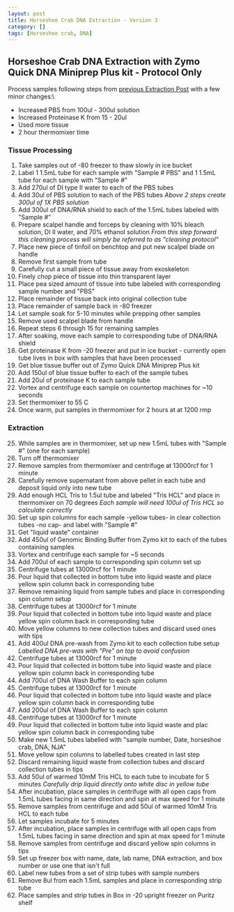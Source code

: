 ```yaml
---
layout: post
title: Horseshoe Crab DNA Extraction - Version 3
category: []
tags: [Horseshoe crab, DNA]
---
```

## Horseshoe Crab DNA Extraction with Zymo Quick DNA Miniprep Plus kit - Protocol Only


Process samples following steps from [previous Extraction Post](https://njameral.github.io/Ameral_Lab_Notebook/Horseshoe-Crab-DNA-Extraction-1/) with a few minor changes:\
  * Increased PBS from 100ul - 300ul solution
  * Increased Proteinase K from 15 - 20ul
  * Used more tissue
  * 2 hour thermomixer time

### Tissue Processing

  1. Take samples out of -80 freezer to thaw slowly in ice bucket
  2. Label 1 1.5mL tube for each sample with "Sample # PBS" and 1 1.5mL tube for each sample with "Sample #"
  3. Add 270ul of DI type II water to each of the PBS tubes
  4. Add 30ul of PBS solution to each of the PBS tubes
  *Above 2 steps create 300ul of 1X PBS solution*
  5. Add 300ul of DNA/RNA shield to each of the 1.5mL tubes labeled with "Sample #"
  6. Prepare scalpel handle and forceps by cleaning with 10% bleach solution, DI II water, and 70% ethanol solution
  *From this step forward this cleaning process will simply be referred to as "cleaning protocol"*
  7. Place new piece of tinfoil on benchtop and put new scalpel blade on handle
  8. Remove first sample from tube
  9. Carefully cut a small piece of tissue away from exoskeleton
  10. Finely chop piece of tissue into thin transparent layer
  11. Place pea sized amount of tissue into tube labeled with corresponding sample number and "PBS"
  12. Place remainder of tissue back into original collection tube
  13. Place remainder of sample back in -80 freezer
  14. Let sample soak for 5-10 minutes while prepping other samples
  15. Remove used scalpel blade from handle
  16. Repeat steps 6 through 15 for remaining samples
  17. After soaking, move each sample to corresponding tube of DNA/RNA shield
  18. Get proteinase K from -20 freezer and put in ice bucket - currently open tube lives in box with samples that have been processed
  19. Get blue tissue buffer out of Zymo Quick DNA Miniprep Plus kit
  20. Add 150ul of blue tissue buffer to each of the sample tubes
  21. Add 20ul of proteinase K to each sample tube
  22. Vortex and centrifuge each sample on countertop machines for ~10 seconds
  23. Set thermomixer to 55 C
  24. Once warm, put samples in thermomixer for 2 hours at at 1200 rmp

### Extraction

  25. While samples are in thermomixer, set up new 1.5mL tubes with "Sample #" (one for each sample)
  26. Turn off thermomixer
  27. Remove samples from thermomixer and centrifuge at 13000rcf for 1 minute
  28. Carefully remove supernatant from above pellet in each tube and deposit liquid only into new tube
  29. Add enough HCL Tris to 1.5ul tube and labeled "Tris HCL" and place in thermomixer on 70 degrees
  *Each sample will need 100ul of Tris HCL so calculate correctly*
  30. Set up spin columns for each sample -yellow tubes- in clear collection tubes -no cap- and label with "Sample #"
  31. Get "liquid waste" container
  32. Add 450ul of Genomic Binding Buffer from Zymo kit to each of the tubes containing samples
  33. Vortex and centrifuge each sample for ~5 seconds
  34. Add 700ul of each sample to corresponding spin column set up
  35. Centrifuge tubes at 13000rcf for 1 minute
  36. Pour liquid that collected in bottom tube into liquid waste and place yellow spin column back in corresponding tube
  37. Remove remaining liquid from sample tubes and place in corresponding spin column setup
  38. Centrifuge tubes at 13000rcf for 1 minute
  39. Pour liquid that collected in bottom tube into liquid waste and place yellow spin column back in corresponding tube
  40. Move yellow columns to new collection tubes and discard used ones with tips
  41. Add 400ul DNA pre-wash from Zymo kit to each collection tube setup
  *Labelled DNA pre-was with "Pre" on top to avoid confusion*
  42. Centrifuge tubes at 13000rcf for 1 minute
  43. Pour liquid that collected in bottom tube into liquid waste and place yellow spin column back in corresponding tube
  44. Add 700ul of DNA Wash Buffer to each spin column
  45. Centrifuge tubes at 13000rcf for 1 minute
  46. Pour liquid that collected in bottom tube into liquid waste and place yellow spin column back in corresponding tube
  47. Add 200ul of DNA Wash Buffer to each spin column
  48. Centrifuge tubes at 13000rcf for 1 minute
  49. Pour liquid that collected in bottom tube into liquid waste and plac yellow spin column back in corresponding tube
  50. Make new 1.5mL tubes labelled with "sample number, Date, horseshoe crab, DNA, NJA"
  51. Move yellow spin columns to labelled tubes created in last step
  52. Discard remaining liquid waste from collection tubes and discard collection tubes in tips
  53. Add 50ul of warmed 10mM Tris HCL to each tube to incubate for 5 minutes
  *Carefully drip liquid directly onto white disc in yellow tube*
  54. After incubation, place samples in centrifuge with all open caps from 1.5mL tubes facing in same direction and spin at max speed for 1 minute
  55. Remove samples from centrifuge and add 50ul of warmed 10mM Tris HCL to each tube
  56. Let samples incubate for 5 minutes
  57. After incubation, place samples in centrifuge with all open caps from 1.5mL tubes facing in same direction and spin at max speed for 1 minute
  58. Remove samples from centrifuge and discard yellow spin columns in tips
  59. Set up freezer box with name, date, lab name, DNA extraction, and box number or use one that isn't full
  60. Label new tubes from a set of strip tubes with sample numbers
  61. Remove 8ul from each 1.5mL samples and place in corresponding strip tube
  62. Place samples and strip tubes in Box in -20 upright freezer on Puritz shelf
